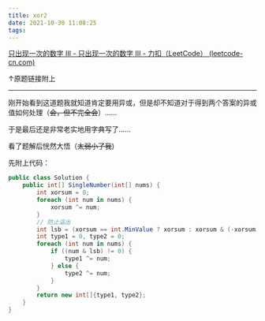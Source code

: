 ```yaml
---
title: xor2
date: 2021-10-30 11:08:25
tags:
---
```


[只出现一次的数字 III - 只出现一次的数字 III - 力扣（LeetCode） (leetcode-cn.com)](https://leetcode-cn.com/problems/single-number-iii/solution/zhi-chu-xian-yi-ci-de-shu-zi-iii-by-leet-4i8e/)

↑原题链接附上

---

刚开始看到这道题我就知道肯定要用异或，但是却不知道对于得到两个答案的异或值如何处理（~~会，但不完全会~~）......

于是最后还是非常老实地用字典写了......

看了题解后恍然大悟（~~太弱小了我~~)

先附上代码：

```c#
public class Solution {
    public int[] SingleNumber(int[] nums) {
        int xorsum = 0;
        foreach (int num in nums) {
            xorsum ^= num;
        }
        // 防止溢出
        int lsb = (xorsum == int.MinValue ? xorsum : xorsum & (-xorsum));
        int type1 = 0, type2 = 0;
        foreach (int num in nums) {
            if ((num & lsb) != 0) {
                type1 ^= num;
            } else {
                type2 ^= num;
            }
        }
        return new int[]{type1, type2};
    }
}
```

